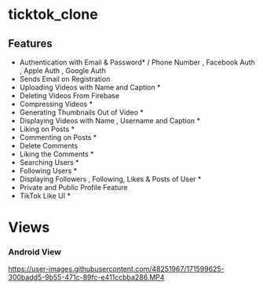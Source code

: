 # ticktok_clone


## Features
- Authentication with Email & Password* / Phone Number , Facebook Auth , Apple Auth , Google Auth
- Sends Email on Registration
- Uploading Videos with Name and Caption *
- Deleting Videos From Firebase  
- Compressing Videos *
- Generating Thumbnails Out of Video *
- Displaying Videos with Name , Username and Caption *
- Liking on Posts *
- Commenting on Posts *
- Delete Comments  
- Liking the Comments *
- Searching Users *
- Following Users *
- Displaying Followers , Following, Likes & Posts of User *
- Private and Public Profile Feature  
- TikTok Like UI *




# Views


### Android View
https://user-images.githubusercontent.com/48251967/171599625-300badd5-9b55-471c-89fc-e411ccbba286.MP4

